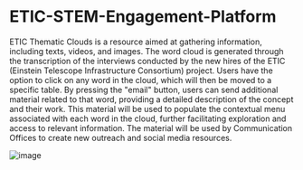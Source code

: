 # ETIC-STEM-Engagement-Platform

ETIC Thematic Clouds is a resource aimed at gathering information, including texts, videos, and images. The word cloud is generated through the transcription of the interviews conducted by the new hires of the ETIC (Einstein Telescope Infrastructure Consortium) project. Users have the option to click on any word in the cloud, which will then be moved to a specific table. By pressing the "email" button, users can send additional material related to that word, providing a detailed description of the concept and their work. This material will be used to populate the contextual menu associated with each word in the cloud, further facilitating exploration and access to relevant information. The material will be used by Communication Offices to create new outreach and social media resources.

![image](https://github.com/user-attachments/assets/802f872f-2d22-445f-91b6-db18acea1d1c)



